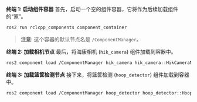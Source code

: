 

**终端 1: 启动组件容器**
首先，启动一个空的组件容器，它将作为后续加载组件的“家”。
```bash
ros2 run rclcpp_components component_container
```
> **注意**: 这个容器的默认节点名是 `/ComponentManager`。
> 
> 
**终端 2: 加载相机节点**
最后，将海康相机 (`hik_camera`) 组件加载到容器中。
```bash
ros2 component load /ComponentManager hik_camera hik_camera::HikCameraNode
```
**终端 3: 加载篮筐检测节点**
接下来，将篮筐检测 (`hoop_detector`) 组件加载到容器中。
```bash
ros2 component load /ComponentManager hoop_detector hoop_detector::HoopDetectorNode
```

